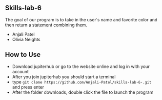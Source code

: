 ## Skills-lab-6

The goal of our program is to take in the user's name and favorite color and then return a statement combining them.

* Anjali Patel
* Olivia Neights

## How to Use 
* Download jupiterhub or go to the website online and log in with your account 
* After you join jupiterhub you should start a terminal
* type `git clone https://github.com/Anjali-Patel/skills-lab-6-.git` and press enter 
* After the folder downloads, double click the file to launch the program

